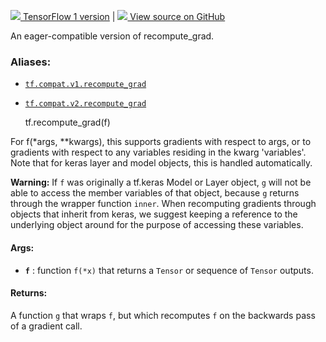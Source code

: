 [ ![](https://tensorflow.google.cn/images/tf_logo_32px.png) TensorFlow 1
version](/versions/r1.15/api_docs/python/tf/recompute_grad) |  [
![](https://tensorflow.google.cn/images/GitHub-Mark-32px.png) View source on
GitHub
](https://github.com/tensorflow/tensorflow/blob/r2.0/tensorflow/python/ops/custom_gradient.py#L360-L405)  
  
  
An eager-compatible version of recompute_grad.

### Aliases:

  * [`tf.compat.v1.recompute_grad`](/api_docs/python/tf/recompute_grad)
  * [`tf.compat.v2.recompute_grad`](/api_docs/python/tf/recompute_grad)

    
    
    tf.recompute_grad(f)
    

For f(*args, **kwargs), this supports gradients with respect to args, or to
gradients with respect to any variables residing in the kwarg 'variables'.
Note that for keras layer and model objects, this is handled automatically.

**Warning:** If `f` was originally a tf.keras Model or Layer object, `g` will
not be able to access the member variables of that object, because `g` returns
through the wrapper function `inner`. When recomputing gradients through
objects that inherit from keras, we suggest keeping a reference to the
underlying object around for the purpose of accessing these variables.

#### Args:

  * **`f`** : function `f(*x)` that returns a `Tensor` or sequence of `Tensor` outputs.

#### Returns:

A function `g` that wraps `f`, but which recomputes `f` on the backwards pass
of a gradient call.

